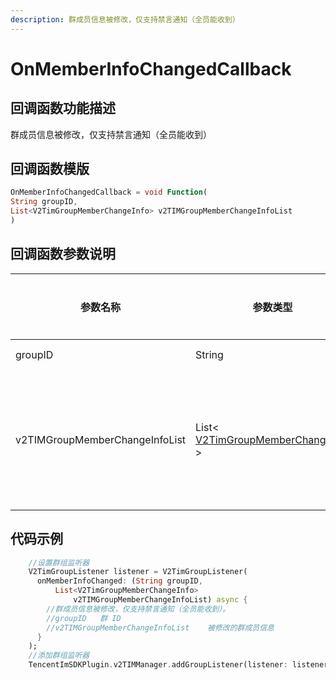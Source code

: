 ```yaml
---
description: 群成员信息被修改，仅支持禁言通知（全员能收到）
---
```


# OnMemberInfoChangedCallback

## 回调函数功能描述

群成员信息被修改，仅支持禁言通知（全员能收到）

## 回调函数模版

```dart
OnMemberInfoChangedCallback = void Function(
String groupID,
List<V2TimGroupMemberChangeInfo> v2TIMGroupMemberChangeInfoList
)
```

## 回调函数参数说明

| 参数名称                           | 参数类型                                                   | 参数描述      |
| ------------------------------ | ------------------------------------------------------ | --------- |
| groupID                        | String                                                 | 群 ID      |
| v2TIMGroupMemberChangeInfoList | List< [V2TimGroupMemberChangeInfo](broken-reference) > | 被修改的群成员信息 |

## 代码示例

```dart
    //设置群组监听器
    V2TimGroupListener listener = V2TimGroupListener(
      onMemberInfoChanged: (String groupID,
          List<V2TimGroupMemberChangeInfo>
              v2TIMGroupMemberChangeInfoList) async {
        //群成员信息被修改，仅支持禁言通知（全员能收到）。
        //groupID	群 ID
        //v2TIMGroupMemberChangeInfoList	被修改的群成员信息
      }
    );
    //添加群组监听器
    TencentImSDKPlugin.v2TIMManager.addGroupListener(listener: listener);
```


